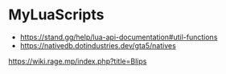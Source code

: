 # MyLuaScripts
* https://stand.gg/help/lua-api-documentation#util-functions
* https://nativedb.dotindustries.dev/gta5/natives

https://wiki.rage.mp/index.php?title=Blips

